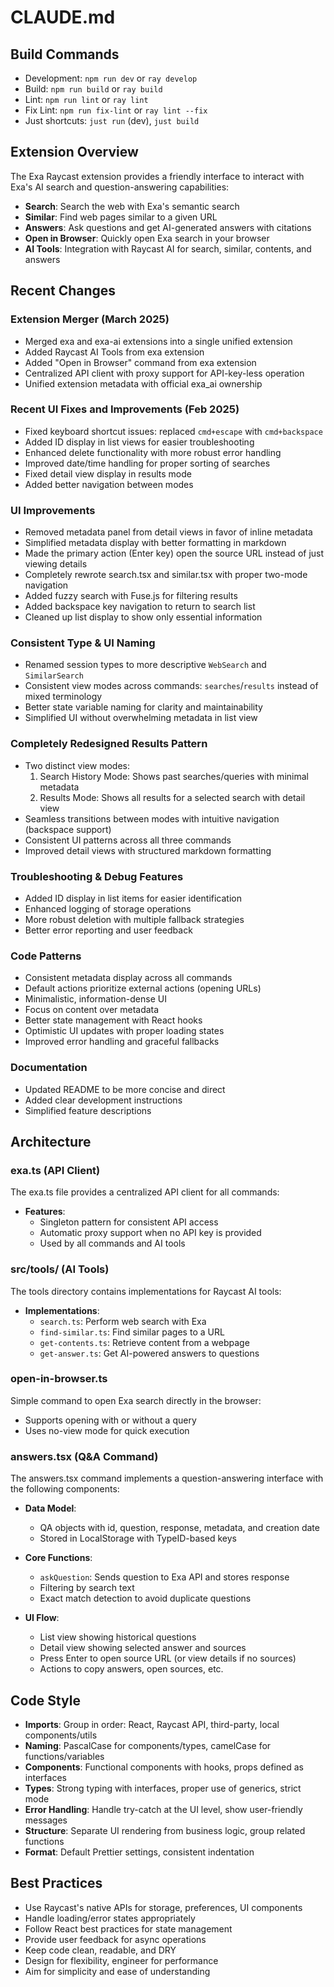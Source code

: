 # CLAUDE.md

## Build Commands
- Development: `npm run dev` or `ray develop`
- Build: `npm run build` or `ray build`
- Lint: `npm run lint` or `ray lint` 
- Fix Lint: `npm run fix-lint` or `ray lint --fix`
- Just shortcuts: `just run` (dev), `just build`

## Extension Overview

The Exa Raycast extension provides a friendly interface to interact with Exa's AI search and question-answering capabilities:

- **Search**: Search the web with Exa's semantic search
- **Similar**: Find web pages similar to a given URL
- **Answers**: Ask questions and get AI-generated answers with citations
- **Open in Browser**: Quickly open Exa search in your browser
- **AI Tools**: Integration with Raycast AI for search, similar, contents, and answers

## Recent Changes

### Extension Merger (March 2025)
- Merged exa and exa-ai extensions into a single unified extension
- Added Raycast AI Tools from exa extension
- Added "Open in Browser" command from exa extension
- Centralized API client with proxy support for API-key-less operation
- Unified extension metadata with official exa_ai ownership

### Recent UI Fixes and Improvements (Feb 2025)
- Fixed keyboard shortcut issues: replaced `cmd+escape` with `cmd+backspace`
- Added ID display in list views for easier troubleshooting
- Enhanced delete functionality with more robust error handling
- Improved date/time handling for proper sorting of searches
- Fixed detail view display in results mode
- Added better navigation between modes

### UI Improvements
- Removed metadata panel from detail views in favor of inline metadata
- Simplified metadata display with better formatting in markdown
- Made the primary action (Enter key) open the source URL instead of just viewing details
- Completely rewrote search.tsx and similar.tsx with proper two-mode navigation
- Added fuzzy search with Fuse.js for filtering results
- Added backspace key navigation to return to search list
- Cleaned up list display to show only essential information

### Consistent Type & UI Naming
- Renamed session types to more descriptive `WebSearch` and `SimilarSearch`
- Consistent view modes across commands: `searches`/`results` instead of mixed terminology
- Better state variable naming for clarity and maintainability
- Simplified UI without overwhelming metadata in list view

### Completely Redesigned Results Pattern
- Two distinct view modes:
  1. Search History Mode: Shows past searches/queries with minimal metadata
  2. Results Mode: Shows all results for a selected search with detail view
- Seamless transitions between modes with intuitive navigation (backspace support)
- Consistent UI patterns across all three commands
- Improved detail views with structured markdown formatting

### Troubleshooting & Debug Features
- Added ID display in list items for easier identification
- Enhanced logging of storage operations
- More robust deletion with multiple fallback strategies
- Better error reporting and user feedback

### Code Patterns
- Consistent metadata display across all commands
- Default actions prioritize external actions (opening URLs)
- Minimalistic, information-dense UI
- Focus on content over metadata
- Better state management with React hooks
- Optimistic UI updates with proper loading states
- Improved error handling and graceful fallbacks

### Documentation
- Updated README to be more concise and direct
- Added clear development instructions
- Simplified feature descriptions

## Architecture

### exa.ts (API Client)
The exa.ts file provides a centralized API client for all commands:

- **Features**:
  - Singleton pattern for consistent API access
  - Automatic proxy support when no API key is provided
  - Used by all commands and AI tools

### src/tools/ (AI Tools)
The tools directory contains implementations for Raycast AI tools:

- **Implementations**:
  - `search.ts`: Perform web search with Exa
  - `find-similar.ts`: Find similar pages to a URL
  - `get-contents.ts`: Retrieve content from a webpage
  - `get-answer.ts`: Get AI-powered answers to questions

### open-in-browser.ts
Simple command to open Exa search directly in the browser:
- Supports opening with or without a query
- Uses no-view mode for quick execution

### answers.tsx (Q&A Command)

The answers.tsx command implements a question-answering interface with the following components:

- **Data Model**:
  - QA objects with id, question, response, metadata, and creation date
  - Stored in LocalStorage with TypeID-based keys  

- **Core Functions**:
  - `askQuestion`: Sends question to Exa API and stores response
  - Filtering by search text
  - Exact match detection to avoid duplicate questions

- **UI Flow**:
  - List view showing historical questions
  - Detail view showing selected answer and sources
  - Press Enter to open source URL (or view details if no sources)
  - Actions to copy answers, open sources, etc.

## Code Style
- **Imports**: Group in order: React, Raycast API, third-party, local components/utils
- **Naming**: PascalCase for components/types, camelCase for functions/variables
- **Components**: Functional components with hooks, props defined as interfaces
- **Types**: Strong typing with interfaces, proper use of generics, strict mode
- **Error Handling**: Handle try-catch at the UI level, show user-friendly messages
- **Structure**: Separate UI rendering from business logic, group related functions
- **Format**: Default Prettier settings, consistent indentation

## Best Practices
- Use Raycast's native APIs for storage, preferences, UI components
- Handle loading/error states appropriately
- Follow React best practices for state management
- Provide user feedback for async operations
- Keep code clean, readable, and DRY
- Design for flexibility, engineer for performance
- Aim for simplicity and ease of understanding